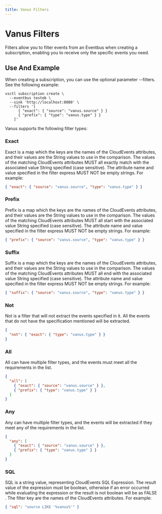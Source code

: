 ```yaml
---
title: Vanus Filters
---
```


# Vanus Filters

Filters allow you to filter events from an Eventbus when creating a subscription, enabling you to receive only the specific events you need.

## Use And Example

When creating a subscription, you can use the optional parameter --filters. See the following example:

```shell
vsctl subscription create \
  --eventbus testeb \
  --sink 'http://localhost:8080' \
  --filters '[
      { "exact": { "source": "vanus.source" } }
      { "prefix": { "type": "vanus.type" } }
    ]'
```

Vanus supports the following filter types:

### Exact

Exact is a map which the keys are the names of the CloudEvents attributes, and their values are the String values to use in the comparison. The values of the matching CloudEvents attributes MUST all exactly match with the associated value String specified (case sensitive). The attribute name and value specified in the filter express MUST NOT be empty strings. For example:

```json
{ "exact": { "source": "vanus.source", "type": "vanus.type" } }
```

### Prefix

Prefix is a map which the keys are the names of the CloudEvents attributes, and their values are the String values to use in the comparison. The values of the matching CloudEvents attributes MUST all start with the associated value String specified (case sensitive). The attribute name and value specified in the filter express MUST NOT be empty strings. For example:

```json
{ "prefix": { "source": "vanus.source", "type": "vanus.type" } }
```

### Suffix

Suffix is a map which the keys are the names of the CloudEvents attributes, and their values are the String values to use in the comparison. The values of the matching CloudEvents attributes MUST all end with the associated value String specified (case sensitive). The attribute name and value specified in the filter express MUST NOT be empty strings. For example:

```json
{ "suffix": { "source": "vanus.source", "type": "vanus.type" } }
```

### Not

Not is a filter that will not extract the events specified in it. All the events that do not have the specification mentioned will be extracted.

```json
{
  "not": { "exact": { "type": "vanus.type" } }
}
```

### All

All can have multiple filter types, and the events must meet all the requirements in the list.

```json
{
  "all": [
    { "exact": { "source": "vanus.source" } },
    { "prefix": { "type": "vanus.type" } }
  ]
}
```

### Any

Any can have multiple filter types, and the events will be extracted if they meet any of the requirements in the list.

```json
{
  "any": [
    { "exact": { "source": "vanus.source" } },
    { "prefix": { "type": "vanus.type" } }
  ]
}
```

### SQL

SQL is a string value, representing CloudEvents SQL Expression. The result value of the expression must be boolean, otherwise if an error occurred while evaluating the expression or the result is not boolean will be as FALSE . The filter key are the names of the CloudEvents attributes. For example:

```json
{ "sql": "source LIKE '%vanus%'" }
```
